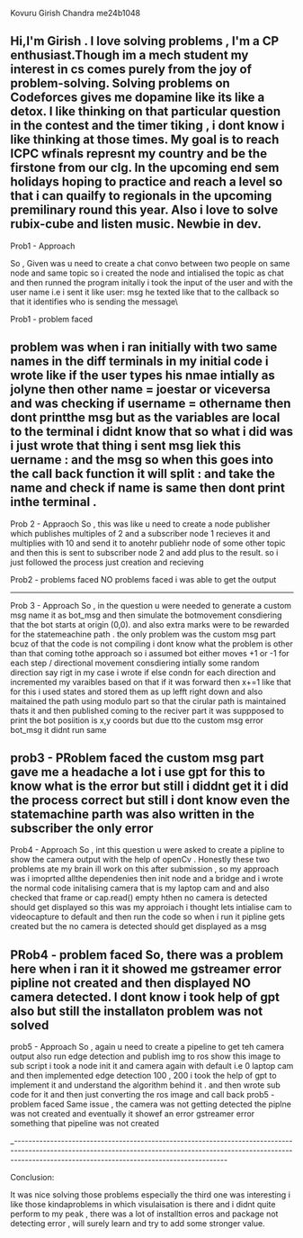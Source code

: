 Kovuru Girish Chandra
me24b1048


Hi,I'm Girish . I love solving problems  , I'm a  CP enthusiast.Though im a mech student my interest in cs comes purely from the joy of problem-solving. Solving problems on Codeforces gives me dopamine like its like a detox. I like thinking on that particular question in the contest and the timer tiking  , i dont know i like thinking at those times. My goal is to reach ICPC wfinals represnt my country and be the firstone from our clg. In the upcoming end sem holidays hoping to practice and reach a level so that i can quailfy to regionals in the upcoming premilinary round this year. Also  i love to solve rubix-cube and listen music. Newbie in dev.
------------------------------------------------------------------------------------------------------------------------------------------------------------------------------------------------------------------
Prob1   - Approach 

So , Given was u need to create a chat convo between two people on same node and same topic so i created  the node and intialised the topic as chat and then runned the program initally i took the input of the user and  with the user name i.e i sent it like user: msg he texted like that to the callback so that it identifies who is sending the message\

Prob1 - problem faced 

problem was when i ran initially with two same names in the diff terminals in my initial code i wrote like if the user types his nmae intially as jolyne then other name = joestar or viceversa and was checking if username = othername then dont printthe msg but as the variables are local to the terminal i didnt know that so what i did was i just wrote that thing i sent msg liek this uername : and the msg so when this goes into the call back function it will split :  and take the name and check if name is same then dont print inthe terminal .
-------------------------------------------------------------------------------------------------------------------------------------------------------------------------------------------------------------------------
Prob 2 - Appraoch 
So , this was like u need to create a node publisher which publishes multiples of 2 and a subscriber node 1 recieves it and multiplies with 10 and send it to anotehr publiehr node of some other topic and then this is sent to subscriber node 2 and add plus to the result.  so i just followed the process just creation and recieving 

Prob2 - problems faced 
NO problems faced i was able to get the output

------------------------------------------------------------------------------------------------------------------------------------------------------------------------------------------------------------------------

Prob 3 - Approach 
So , in the question u  were needed to generate a custom msg name it as bot_msg and then simulate the botmovement consdiering that the bot starts at origin (0,0). and also extra marks were to be rewarded for the statemeachine path . the only problem was the custom msg part bcuz of that the code is not compiling i dont know what the problem is other than that coming tothe approach so i assumed bot either moves +1 or -1 for each step / directional movement consdiering intially some random direction say rigt in my case i wrote if else condn for each direction and incremented my varaibles based on that if it was forward then x+=1 like that  for this i used states and stored them as up lefft right down  and also maitained the path using modulo part so that the cirular path is maintained thats it and then published coming to the reciver part it was suppposed to print the bot posiition is x,y coords but due tto the custom msg error bot_msg it didnt run same

prob3 - PRoblem faced 
the custom msg part gave me a headache a lot i use gpt for this to know what is the error but still i diddnt get it i did the process correct but still i dont know even the statemachine parth was also written in the subscriber the only error 
------------------------------------------------------------------------------------------------------------------------------------------------------------------------------------------------------------------------


Prob4 - Approach
So , int this question u were asked to create a pipline to show the camera output with the help of openCv . Honestly these two  problems ate my brain ill work on this after submission , so my approach was i imoprted allthe dependenies then init node and a bridge and i wrote the normal code initalising camera that is my laptop cam  and and also checked that frame or cap.read() empty hthen no camera is detected should get displayed so this was my approiach i thought lets intialise cam to videocapture to default and then run the code so when i run it pipline gets created but the no camera is detected should get displayed as a msg 


PRob4 - problem faced 
So, there was a problem here when i ran it it showed me gstreamer error pipline not created and then displayed NO camera detected. I dont know i took help of gpt also but still the installaton problem was not solved 
------------------------------------------------------------------------------------------------------------------------------------------------------------------------------------------------------------------------


prob5 - Approach 
So , again u need to create a pipeline to get teh camera output also run edge detection and publish img to ros show this image to sub script  i took a node init it and camera again with default i.e 0 laptop cam and then implemented edge detection 100 , 200 i took the help of gpt to implement it and understand the algorithm behind it . and then wrote sub code for it and then just converting the ros image and call back 
prob5 - problem faced 
Same issue , the camera was not getting detected the piplne was not created and eventually it showef an error gstreamer error something that pipeline was not created 


_-----------------------------------------------------------------------------------------------------------------------------------------------------------------------------------------------------------------------

Conclusion: 

It was nice solving those problems especially the third one was interesting i like those kindaproblems in which visulaisation is there and i didnt quite  perform  to my peak ,  there was a lot of installtion erros and package not detecting error ,  will surely learn and try to add some stronger value.

